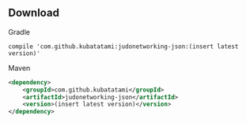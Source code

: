 Download
--------------
Gradle
```
compile 'com.github.kubatatami:judonetworking-json:(insert latest version)'
```

Maven
```xml
<dependency>
    <groupId>com.github.kubatatami</groupId>
    <artifactId>judonetworking-json</artifactId>
    <version>(insert latest version)</version>
</dependency>
```